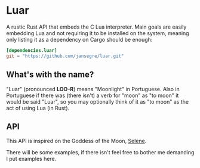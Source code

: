 Luar
====

A rustic Rust API that embeds the C Lua interpreter.
Main goals are easily embedding Lua and not requiring it to be installed on the system,
meaning only listing it as a dependency on Cargo should be enough:

```toml
[dependencies.luar]
git = "https://github.com/jansegre/luar.git"
```

What's with the name?
---------------------

"Luar" (pronounced __LOO-R__) means "Moonlight" in Portuguese. Also in Portuguese if
there was (there isn't) a verb for "moon" as "to moon" it would be said "Luar", so you
may optionally think of it as "to moon" as the act of using Lua (in Rust).

API
---

This API is inspired on the Goddess of the Moon, [Selene](https://github.com/jeremyong/Selene).

There will be some examples, if there isn't feel free to bother me demanding I put examples here.
